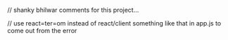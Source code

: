 // shanky bhilwar comments for this project...

// use react=ter=om instead of react/client something like that in app.js to come out from the error

